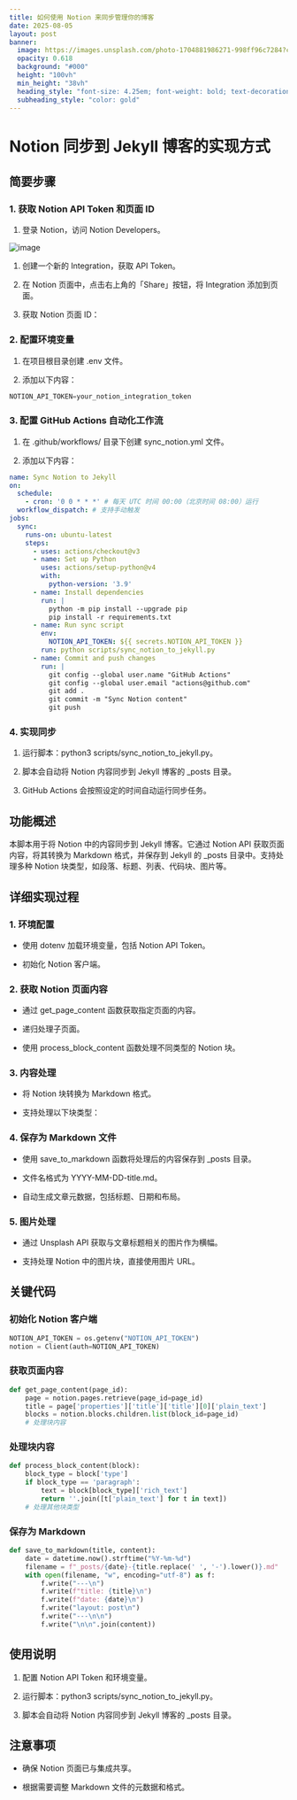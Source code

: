 ```yaml
---
title: 如何使用 Notion 来同步管理你的博客
date: 2025-08-05
layout: post
banner:
  image: https://images.unsplash.com/photo-1704881986271-998ff96c7284?crop=entropy&cs=tinysrgb&fit=max&fm=jpg&ixid=M3w2OTIwMzJ8MHwxfHJhbmRvbXx8fHx8fHx8fDE3NTQ0MTkwMzh8&ixlib=rb-4.1.0&q=80&w=1080
  opacity: 0.618
  background: "#000"
  height: "100vh"
  min_height: "38vh"
  heading_style: "font-size: 4.25em; font-weight: bold; text-decoration: underline"
  subheading_style: "color: gold"
---
```


# Notion 同步到 Jekyll 博客的实现方式

## 简要步骤

### 1. 获取 Notion API Token 和页面 ID

1. 登录 Notion，访问 Notion Developers。

![image](https://prod-files-secure.s3.us-west-2.amazonaws.com/a7a0cc5a-89b9-4cda-8686-1fba0ca52f40/d19c1afe-dea5-4312-9333-786b0ba83054/image.png?X-Amz-Algorithm=AWS4-HMAC-SHA256&X-Amz-Content-Sha256=UNSIGNED-PAYLOAD&X-Amz-Credential=ASIAZI2LB4665GEUOC4L%2F20250805%2Fus-west-2%2Fs3%2Faws4_request&X-Amz-Date=20250805T183717Z&X-Amz-Expires=3600&X-Amz-Security-Token=IQoJb3JpZ2luX2VjECoaCXVzLXdlc3QtMiJHMEUCIFwNGP%2BARbUIXl8Il3ICYhDaboj%2FgaSQxBAHi3PyDjp3AiEAve5JpNODxK%2BIIpr12%2FvRfQZYf5cNZ7%2FDhzoOpUmmgAoq%2FwMIYxAAGgw2Mzc0MjMxODM4MDUiDJuZT2%2F6mM6ySjlxYyrcA7wKqDymqUzKWnM2k7pRALh%2B0iDrjewBB86NxvU7FV4Bd5JPFUjhPo%2Fu2NggTHPn85OXe6spT%2BV5IMXsjdqxdotlvfuBW2kaSOU%2Br%2BsjlKI%2BmeZxeUsGD%2BgHSyVRwoSp%2FpmdfjY4gwlOhiz9Iub3%2Fq9Lvw8JY%2B3g3YVCsovodLdF6ZTUrBxF%2BpqEWfx7VXlJ350Rem%2FHuYJ4ZCfXt6yBMR4RpKaiWPi8pjbRi5IC1JerofM%2BpwxRko5WTnZGBrO5YA6nYFFccr%2B6IsFAB8DbPYalTnubgR24zSfkQEv3hJU%2F40GRpFLAFKsX5kbkVEIP03hMC9j1oIrbh6cg4zKacutHLoST2JsK3M0kmLycegDaKcfQ7mNgsWGglxD9wdPD6w04CQr%2BaaAQqZ2VzbRtOfxOILfGp1leWJZGBOqQyngW0RQMms4lLSzJrvccSpuiiWo3ZSXQzmHKw2AB2LFoU4w6a8%2BGk82tsa1c%2F5h7AHlTSzbyDsjRFuGbmjhpnyuQJIfB3rj0WvEZ0uY5w0oA2FbL%2Fc4bA%2F6FryvYpv1mxgxtXnVSLXXYYFBcS%2BTW1Ov0Y5yu%2BB%2BEJRpjZm7E6FUtBpcell5jaCJZPhUUN05kyX%2BvDh4TlXw%2BPIQNvDP9MI6SycQGOqUBPBT2zp3mBB1hK9XkumF%2BW8UR7DRgUAFxkdPYgfNb%2F8hscuQRcvH7fkiOrN7GR8e5ZyH%2F5%2Ft4%2B%2BSi4VGKxpeRboNK%2F7tAAygfplty2FDv46B6W%2F%2Buf%2Fcycsan%2FIKDgkdlpZVcBTYW8Q%2B3NqpQtHlvez1nA2FY4kZ%2FkWQHCpRsBNOZI1lDyPZ9QC9dt%2BdOafBUPlwQhBpaASU3WmtoehoiN4nXZ%2Fg9&X-Amz-Signature=4b505d1efbe90e86dd18dc59bb15871fd6bd4c6908053df194638e3ada63b319&X-Amz-SignedHeaders=host&x-amz-checksum-mode=ENABLED&x-id=GetObject)

1. 创建一个新的 Integration，获取 API Token。

1. 在 Notion 页面中，点击右上角的「Share」按钮，将 Integration 添加到页面。

1. 获取 Notion 页面 ID：


### 2. 配置环境变量

1. 在项目根目录创建 .env 文件。

1. 添加以下内容：

```javascript
NOTION_API_TOKEN=your_notion_integration_token
```

### 3. 配置 GitHub Actions 自动化工作流

1. 在 .github/workflows/ 目录下创建 sync_notion.yml 文件。

1. 添加以下内容：

```yaml
name: Sync Notion to Jekyll
on:
  schedule:
    - cron: '0 0 * * *' # 每天 UTC 时间 00:00（北京时间 08:00）运行
  workflow_dispatch: # 支持手动触发
jobs:
  sync:
    runs-on: ubuntu-latest
    steps:
      - uses: actions/checkout@v3
      - name: Set up Python
        uses: actions/setup-python@v4
        with:
          python-version: '3.9'
      - name: Install dependencies
        run: |
          python -m pip install --upgrade pip
          pip install -r requirements.txt
      - name: Run sync script
        env:
          NOTION_API_TOKEN: ${{ secrets.NOTION_API_TOKEN }}
        run: python scripts/sync_notion_to_jekyll.py
      - name: Commit and push changes
        run: |
          git config --global user.name "GitHub Actions"
          git config --global user.email "actions@github.com"
          git add .
          git commit -m "Sync Notion content"
          git push
```

### 4. 实现同步

1. 运行脚本：python3 scripts/sync_notion_to_jekyll.py。

1. 脚本会自动将 Notion 内容同步到 Jekyll 博客的 _posts 目录。

1. GitHub Actions 会按照设定的时间自动运行同步任务。

## 功能概述

本脚本用于将 Notion 中的内容同步到 Jekyll 博客。它通过 Notion API 获取页面内容，将其转换为 Markdown 格式，并保存到 Jekyll 的 _posts 目录中。支持处理多种 Notion 块类型，如段落、标题、列表、代码块、图片等。

## 详细实现过程

### 1. 环境配置

- 使用 dotenv 加载环境变量，包括 Notion API Token。

- 初始化 Notion 客户端。

### 2. 获取 Notion 页面内容

- 通过 get_page_content 函数获取指定页面的内容。

- 递归处理子页面。

- 使用 process_block_content 函数处理不同类型的 Notion 块。

### 3. 内容处理

- 将 Notion 块转换为 Markdown 格式。

- 支持处理以下块类型：


### 4. 保存为 Markdown 文件

- 使用 save_to_markdown 函数将处理后的内容保存到 _posts 目录。

- 文件名格式为 YYYY-MM-DD-title.md。

- 自动生成文章元数据，包括标题、日期和布局。

### 5. 图片处理

- 通过 Unsplash API 获取与文章标题相关的图片作为横幅。

- 支持处理 Notion 中的图片块，直接使用图片 URL。

## 关键代码

### 初始化 Notion 客户端

```python
NOTION_API_TOKEN = os.getenv("NOTION_API_TOKEN")
notion = Client(auth=NOTION_API_TOKEN)
```

### 获取页面内容

```python
def get_page_content(page_id):
    page = notion.pages.retrieve(page_id=page_id)
    title = page['properties']['title']['title'][0]['plain_text']
    blocks = notion.blocks.children.list(block_id=page_id)
    # 处理块内容
```

### 处理块内容

```python
def process_block_content(block):
    block_type = block['type']
    if block_type == 'paragraph':
        text = block[block_type]['rich_text']
        return ''.join([t['plain_text'] for t in text])
    # 处理其他块类型
```

### 保存为 Markdown

```python
def save_to_markdown(title, content):
    date = datetime.now().strftime("%Y-%m-%d")
    filename = f"_posts/{date}-{title.replace(' ', '-').lower()}.md"
    with open(filename, "w", encoding="utf-8") as f:
        f.write("---\n")
        f.write(f"title: {title}\n")
        f.write(f"date: {date}\n")
        f.write("layout: post\n")
        f.write("---\n\n")
        f.write("\n\n".join(content))
```

## 使用说明

1. 配置 Notion API Token 和环境变量。

1. 运行脚本：python3 scripts/sync_notion_to_jekyll.py。

1. 脚本会自动将 Notion 内容同步到 Jekyll 博客的 _posts 目录。

## 注意事项

- 确保 Notion 页面已与集成共享。

- 根据需要调整 Markdown 文件的元数据和格式。
